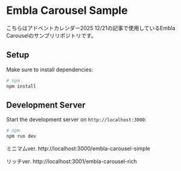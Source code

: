 # Embla Carousel Sample

こちらはアドベントカレンダー2025 12/21の記事で使用しているEmbla Carouselのサンプリリポジトリです。


## Setup

Make sure to install dependencies:

```bash
# npm
npm install
```

## Development Server

Start the development server on `http://localhost:3000`:

```bash
# npm
npm run dev
```

ミニマムver.
http://localhost:3000/embla-carousel-simple

リッチver.
http://localhost:3001/embla-carousel-rich

